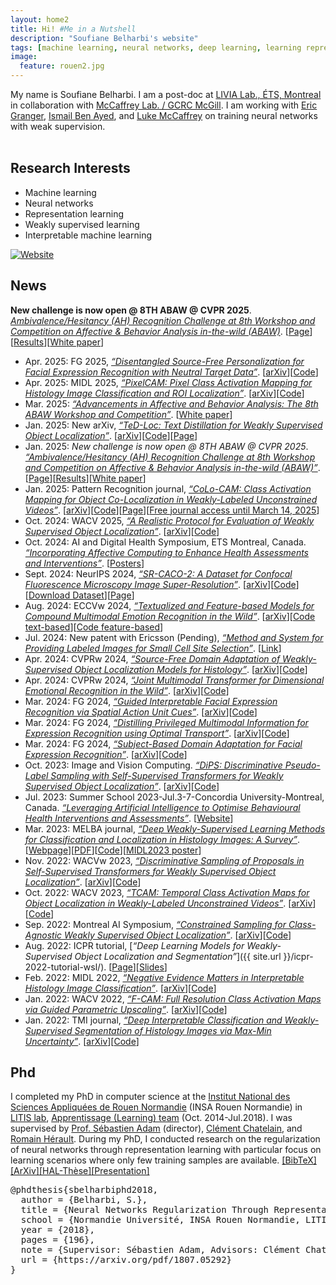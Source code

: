 ```yaml
---
layout: home2
title: Hi! #Me in a Nutshell
description: "Soufiane Belharbi's website"
tags: [machine learning, neural networks, deep learning, learning representations, academic, page, soufiane belharbi, montreal, canada, ÉTS, École de technologie supérieure, LIVIA lab, LITIS lab, Rouen, France]
image:
  feature: rouen2.jpg
---
```


My name is Soufiane Belharbi. I am a post-doc at [LIVIA Lab., ÉTS, Montreal](https://liviamtl.ca/) in collaboration with [McCaffrey Lab. / GCRC McGill](https://mccaffreylab.mcgill.ca/McCaffreyLab.html). I am working with [Eric Granger](https://www.etsmtl.ca/en/research/professors/egranger), [Ismail Ben Ayed](http://profs.etsmtl.ca/ibenayed/), and [Luke McCaffrey](https://mcgillgcrc.com/research/members/mccaffrey) on training neural networks with weak supervision.
<br/>
<br/>





## Research Interests
* Machine learning
* Neural networks
* Representation learning
* Weakly supervised learning
* Interpretable machine learning

[![Website](https://img.shields.io/badge/-List%20of%20projects-blue)](/all-projects)



## News

**New challenge is now open @ 8TH ABAW @ CVPR 2025**. [*Ambivalence/Hesitancy (AH) Recognition Challenge at 8th Workshop and Competition on Affective & Behavior Analysis in-the-wild (ABAW)*](https://affective-behavior-analysis-in-the-wild.github.io/8th/#counts3). [<a href="https://affective-behavior-analysis-in-the-wild.github.io/8th/#counts3">Page</a>][<a href="https://drive.google.com/file/d/1XpGBVp6TZnV3khbyP48SpIWmGnR8EbYU/view">Results</a>][<a href="https://doi.org/10.6084/m9.figshare.28524563.v4">White paper</a>]

* Apr. 2025: FG 2025, [*“Disentangled Source-Free Personalization for Facial Expression Recognition with Neutral Target Data”*](https://arxiv.org/pdf/2503.20771). [<a href="https://arxiv.org/pdf/2503.20771">arXiv</a>][<a href="https://github.com/MasoumehSharafi/DSFDA-for-Pain-Assessment">Code</a>]
* Apr. 2025: MIDL 2025, [*“PixelCAM: Pixel Class Activation Mapping for Histology Image Classification and ROI Localization”*](https://arxiv.org/pdf/2503.24135). [<a href="https://arxiv.org/pdf/2503.24135">arXiv</a>][<a href="https://github.com/alexisguichemerrecode/pixelcam">Code</a>]
* Mar. 2025: [*“Advancements in Affective and Behavior Analysis: The 8th ABAW Workshop and Competition”*](https://doi.org/10.6084/m9.figshare.28524563.v4). [<a href="https://doi.org/10.6084/m9.figshare.28524563.v4">White paper</a>]
* Jan. 2025: New arXiv, [*“TeD-Loc: Text Distillation for Weakly Supervised Object Localization”*](https://arxiv.org/pdf/2501.12632). [<a href="https://arxiv.org/pdf/2501.12632">arXiv</a>][<a href="https://github.com/shakeebmurtaza/TeDLOC">Code</a>][<a href="/ted-loc">Page</a>]
* Jan. 2025: *New challenge is now open @ 8TH ABAW @ CVPR 2025*. [*“Ambivalence/Hesitancy (AH) Recognition Challenge at 8th Workshop and Competition on Affective & Behavior Analysis in-the-wild (ABAW)”*](https://affective-behavior-analysis-in-the-wild.github.io/8th/#counts3). [<a href="https://affective-behavior-analysis-in-the-wild.github.io/8th/#counts3">Page</a>][<a href="https://drive.google.com/file/d/1XpGBVp6TZnV3khbyP48SpIWmGnR8EbYU/view">Results</a>][<a href="https://doi.org/10.6084/m9.figshare.28524563.v4">White paper</a>]
* Jan. 2025: Pattern Recognition journal, [*“CoLo-CAM: Class Activation Mapping for Object Co-Localization in Weakly-Labeled Unconstrained Videos”*](https://arxiv.org/pdf/2303.09044). [<a href="https://arxiv.org/pdf/2303.09044">arXiv</a>][<a href="https://github.com/sbelharbi/colo-cam">Code</a>][<a href="/colo-cam">Page</a>][<a href="https://authors.elsevier.com/a/1kUV-77nKs8lu">Free journal access until March 14, 2025</a>]
* Oct. 2024: WACV 2025, [*“A Realistic Protocol for Evaluation of Weakly Supervised Object Localization”*](https://arxiv.org/pdf/2404.10034). [<a href="https://arxiv.org/pdf/2404.10034">arXiv</a>][<a href="https://github.com/shakeebmurtaza/wsol_model_selection">Code</a>]
* Oct. 2024: AI and Digital Health Symposium, ETS Montreal, Canada. [*“Incorporating Affective Computing to Enhance Health Assessments and Interventions”*](https://aihealthsymposium2024.squarespace.com/). [<a href="https://aihealthsymposium2024.squarespace.com/posters">Posters</a>]
* Sept. 2024: NeurIPS 2024, [*“SR-CACO-2: A Dataset for Confocal Fluorescence Microscopy Image Super-Resolution”*](https://arxiv.org/pdf/2406.09168). [<a href="https://arxiv.org/pdf/2406.09168">arXiv</a>][<a href="https://github.com/sbelharbi/sr-caco-2">Code</a>][<a href="https://github.com/sbelharbi/sr-caco-2?tab=readme-ov-file#download-sr-caco-2">Download Dataset</a>][<a href="/sr-caco-2">Page</a>]
* Aug. 2024: ECCVw 2024, [*“Textualized and Feature-based Models for Compound Multimodal Emotion Recognition in the Wild”*](https://arxiv.org/pdf/2407.12927). [<a href="https://arxiv.org/pdf/2407.12927">arXiv</a>][<a href="https://github.com/nicolas-richet/feature-vs-text-compound-emotion">Code text-based</a>][<a href="https://github.com/sbelharbi/feature-vs-text-compound-emotion">Code feature-based</a>]
* Jul. 2024: New patent with Ericsson (Pending), [*“Method and System for Providing Labeled Images for Small Cell Site Selection”*](https://patents.google.com/patent/US20240211541A1/en). [<a href="https://patents.google.com/patent/US20240211541A1/en">Link</a>]
* Apr. 2024: CVPRw 2024, [*“Source-Free Domain Adaptation of Weakly-Supervised Object Localization Models for Histology”*](https://arxiv.org/pdf/2404.19113). [<a href="https://arxiv.org/pdf/2404.19113">arXiv</a>][<a href="https://github.com/AlexisGuichemerreCode/survey_hist_wsol_sfda">Code</a>]
* Apr. 2024: CVPRw 2024, [*“Joint Multimodal Transformer for Dimensional Emotional Recognition in the Wild”*](https://arxiv.org/pdf/2403.10488). [<a href="https://arxiv.org/pdf/2403.10488">arXiv</a>][<a href="https://github.com/PoloWlg/Joint-Multimodal-Transformer-6th-ABAW">Code</a>]
* Mar. 2024: FG 2024, [*“Guided Interpretable Facial Expression Recognition via Spatial Action Unit Cues”*](https://arxiv.org/pdf/2402.00281). [<a href="https://arxiv.org/pdf/2402.00281">arXiv</a>][<a href="https://github.com/sbelharbi/interpretable-fer-aus">Code</a>]
* Mar. 2024: FG 2024, [*“Distilling Privileged Multimodal Information for Expression Recognition using Optimal Transport”*](https://arxiv.org/pdf/2401.15489). [<a href="https://arxiv.org/pdf/2401.15489">arXiv</a>][<a href="https://github.com/haseebaslam95/PKDOT">Code</a>]
* Mar. 2024: FG 2024, [*“Subject-Based Domain Adaptation for Facial Expression Recognition”*](https://arxiv.org/pdf/2312.05632). [<a href="https://arxiv.org/pdf/2312.05632">arXiv</a>][<a href="https://github.com/osamazeeshan/Subject-Based-Domain-Adaptation-for-FER">Code</a>]
* Oct. 2023: Image and Vision Computing. [*“DiPS: Discriminative Pseudo-Label Sampling with Self-Supervised Transformers for Weakly Supervised Object Localization”*](https://arxiv.org/pdf/2310.06196). [<a href="https://arxiv.org/pdf/2310.06196">arXiv</a>][<a href="https://github.com/shakeebmurtaza/dips">Code</a>]
* Jul. 2023: Summer School 2023-Jul.3-7-Concordia University-Montreal, Canada. [*“Leveraging Artificial Intelligence to Optimise Behavioural Health Interventions and Assessments”*](https://frqs-ai-summerschool23.squarespace.com/). [<a href="https://frqs-ai-summerschool23.squarespace.com/">Website</a>]
* Mar. 2023: MELBA journal, [*“Deep Weakly-Supervised Learning Methods for Classification and Localization in Histology Images: A Survey”*](https://www.melba-journal.org/papers/2023:004.html). [<a href="https://www.melba-journal.org/papers/2023:004.html">Webpage</a>][<a href="https://www.melba-journal.org/pdf/2023:004.pdf">PDF</a>][<a href="https://github.com/jeromerony/survey_wsl_histology">Code</a>][<a href="/publications/2023/poster-midl-2023.pdf">MIDL2023 poster</a>]
* Nov. 2022: WACVw 2023, [*“Discriminative Sampling of Proposals in Self-Supervised Transformers for Weakly Supervised Object Localization”*](https://arxiv.org/pdf/2209.09209). [<a href="https://arxiv.org/pdf/2209.09209">arXiv</a>][<a href="https://github.com/shakeebmurtaza/dips">Code</a>]
* Oct. 2022: WACV 2023, [*“TCAM: Temporal Class Activation Maps for Object Localization in Weakly-Labeled Unconstrained Videos”*](https://arxiv.org/pdf/2208.14542). [<a href="https://arxiv.org/pdf/2208.14542">arXiv</a>][<a href="https://github.com/sbelharbi/tcam-wsol-video">Code</a>]
* Sep. 2022: Montreal AI Symposium, [*“Constrained Sampling for Class-Agnostic Weakly Supervised Object Localization”*](https://arxiv.org/pdf/2209.09195). [<a href="https://arxiv.org/pdf/2209.09195">arXiv</a>][<a href="https://github.com/shakeebmurtaza/dips">Code</a>]
* Aug. 2022: ICPR tutorial, [*“Deep Learning Models for Weakly-Supervised Object Localization and Segmentation”*]({{ site.url }}/icpr-2022-tutorial-wsl/). [<a href="/icpr-2022-tutorial-wsl">Page</a>][<a href="/publications/icpr-tutorial-wsl-2022/slides.pdf">Slides</a>]
* Feb. 2022: MIDL 2022, [*“Negative Evidence Matters in Interpretable Histology Image Classification”*](https://arxiv.org/pdf/2201.02445). [<a href="https://arxiv.org/pdf/2201.02445">arXiv</a>][<a href="https://github.com/sbelharbi/negev">Code</a>]
* Jan. 2022: WACV 2022, [*“F-CAM: Full Resolution Class Activation Maps via Guided Parametric Upscaling”*](https://arxiv.org/pdf/2109.07069). [<a href="https://arxiv.org/pdf/2109.07069">arXiv</a>][<a href="https://github.com/sbelharbi/fcam-wsol">Code</a>]
* Jan. 2022: TMI journal, [*“Deep Interpretable Classification and Weakly-Supervised Segmentation of Histology Images via Max-Min Uncertainty”*](https://arxiv.org/pdf/2011.07221). [<a href="https://arxiv.org/pdf/2011.07221">arXiv</a>][<a href="https://github.com/sbelharbi/deep-wsl-histo-min-max-uncertainty">Code</a>]



## Phd
I completed my PhD in computer science at the [Institut National des Sciences Appliquées de Rouen Normandie](http://www.insa-rouen.fr/en) (INSA Rouen Normandie) in
[LITIS lab](http://www.litislab.fr/),
[Apprentissage (Learning) team](http://www.litislab.fr/equipe/docapp/) (Oct.
2014-Jul.2018). I was
supervised by [Prof. Sébastien Adam](http://pagesperso.litislab.fr/sebadam/) (director), [Clément Chatelain](http://pagesperso.litislab.fr/cchatelain/), and
[Romain Hérault](https://asi.insa-rouen.fr/enseignants/~rherault/pelican/). During my PhD, I conducted research on the regularization of neural networks through representation learning with particular focus on learning scenarios where only few training samples are available. <a href="javascript:toggleBibtex('sbelharbiphd2018')">[BibTeX]</a>
<a href="https://arxiv.org/pdf/1807.05292">[ArXiv]</a><a href="https://tel.archives-ouvertes.fr/tel-01835035">[HAL-Thèse]</a><a href="/publications/2018/presentation-phd-defense-2018.pdf">[Presentation]</a>
<div id="bib_sbelharbiphd2018" class="bibtex noshow">
<pre>
@phdthesis{sbelharbiphd2018,
  author = {Belharbi, S.},
  title = {Neural Networks Regularization Through Representation Learning},
  school = {Normandie Université, INSA Rouen Normandie, LITIS laboratory},
  year = {2018},
  pages = {196},
  note = {Supervisor: Sébastien Adam, Advisors: Clément Chatelain, Romain Hérault},
  url = {https://arxiv.org/pdf/1807.05292}
}
</pre>
</div>
